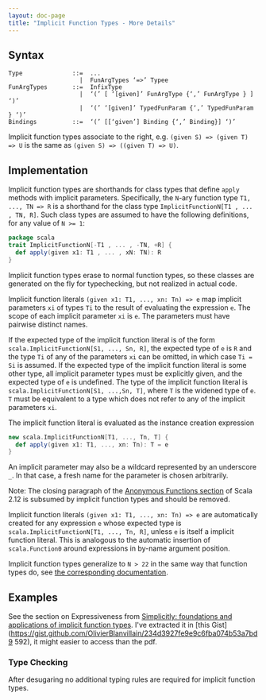 ```yaml
---
layout: doc-page
title: "Implicit Function Types - More Details"
---
```


## Syntax

    Type              ::=  ...
                        |  FunArgTypes ‘=>’ Typee
    FunArgTypes       ::=  InfixType
                        |  ‘(’ [ ‘[given]’ FunArgType {‘,’ FunArgType } ] ‘)’
                        |  ‘(’ ‘[given]’ TypedFunParam {‘,’ TypedFunParam } ‘)’
    Bindings          ::=  ‘(’ [[‘given’] Binding {‘,’ Binding}] ‘)’

Implicit function types associate to the right, e.g.
`(given S) => (given T) => U` is the same as `(given S) => ((given T) => U)`.

## Implementation

Implicit function types are shorthands for class types that define `apply`
methods with implicit parameters. Specifically, the `N`-ary function type
`T1, ..., TN => R` is a shorthand for the class type
`ImplicitFunctionN[T1 , ... , TN, R]`. Such class types are assumed to have the following definitions, for any value of `N >= 1`:
```scala
package scala
trait ImplicitFunctionN[-T1 , ... , -TN, +R] {
  def apply(given x1: T1 , ... , xN: TN): R
}
```
Implicit function types erase to normal function types, so these classes are
generated on the fly for typechecking, but not realized in actual code.

Implicit function literals `(given x1: T1, ..., xn: Tn) => e` map
implicit parameters `xi` of types `Ti` to the result of evaluating the expression `e`.
The scope of each implicit parameter `xi` is `e`. The parameters must have pairwise distinct names.

If the expected type of the implicit function literal is of the form
`scala.ImplicitFunctionN[S1, ..., Sn, R]`, the expected type of `e` is `R` and
the type `Ti` of any of the parameters `xi` can be omitted, in which case `Ti
= Si` is assumed. If the expected type of the implicit function literal is
some other type, all implicit parameter types must be explicitly given, and the expected type of `e` is undefined.
The type of the implicit function literal is `scala.ImplicitFunctionN[S1, ...,Sn, T]`, where `T` is the widened
type of `e`. `T` must be equivalent to a type which does not refer to any of
the implicit parameters `xi`.

The implicit function literal is evaluated as the instance creation
expression
```scala
new scala.ImplicitFunctionN[T1, ..., Tn, T] {
  def apply(given x1: T1, ..., xn: Tn): T = e
}
```
An implicit parameter may also be a wildcard represented by an underscore `_`. In
that case, a fresh name for the parameter is chosen arbitrarily.

Note: The closing paragraph of the
[Anonymous Functions section](https://www.scala-lang.org/files/archive/spec/2.12/06-expressions.html#anonymous-functions)
of Scala 2.12 is subsumed by implicit function types and should be removed.

Implicit function literals `(given x1: T1, ..., xn: Tn) => e` are
automatically created for any expression `e` whose expected type is
`scala.ImplicitFunctionN[T1, ..., Tn, R]`, unless `e` is
itself a implicit function literal. This is analogous to the automatic
insertion of `scala.Function0` around expressions in by-name argument position.

Implicit function types generalize to `N > 22` in the same way that function types do, see [the corresponding
documentation](../dropped-features/limit22.md).

## Examples

See the section on Expressiveness from [Simplicitly: foundations and
applications of implicit function
types](https://dl.acm.org/citation.cfm?id=3158130). I've extracted it in [this
Gist](https://gist.github.com/OlivierBlanvillain/234d3927fe9e9c6fba074b53a7bd9
592), it might easier to access than the pdf.

### Type Checking

After desugaring no additional typing rules are required for implicit function types.
